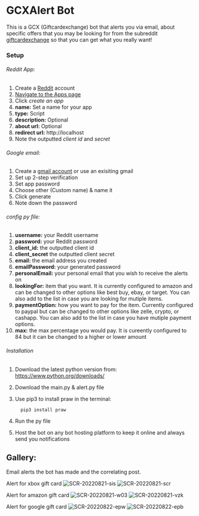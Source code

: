 # GCXAlert Bot
This is a GCX (Giftcardexchange) bot that alerts you via email, about specific offers that you may be looking for from the subreddit [giftcardexchange](https://www.reddit.com/r/giftcardexchange/new/) so that you can get what you really want!

### Setup
###### Reddit App:
1. Create a [Reddit](https://www.reddit.com) account
2. [Navigate to the Apps page ](https://www.reddit.com/prefs/apps/)
3. Click *create an app*
4. **name:** Set a name for your app
5. **type:** Script
6. **description:** Optional
7. **about url:** Optional
8. **redirect url:** http://localhost
9. Note the outputted *client id* and *secret*

###### Google email:
1. Create a [gmail account](https://accounts.google.com/signup) or use an exisiting gmail
2. Set up 2-step verification
3. Set app password 
4. Choose other (Custom name) & name it
5. Click generate
6. Note down the password

###### config py file:
1. **username:** your Reddit username
2. **password:** your Reddit password
3. **client_id:** the outputted client id
4. **client_secret** the outputted client secret
5. **email:** the email address you created 
6. **emailPassword:** your generated password
7. **personalEmail:** your personal email that you wish to receive the alerts on
8. **lookingFor:** item that you want. It is currently configured to amazon and can be changed to other options like best buy, ebay, or target. You can also add to the list in case you are looking for mutiple items.
9. **paymentOption:** how you want to pay for the item. Currently configured to paypal but can be changed to other options like zelle, crypto, or cashapp. You can also add to the list in case you have mutiple payment options. 
10. **max:** the max percentage you would pay. It is cureently configured to 84 but it can be changed to a higher or lower amount


######  Installation
1. Download the latest python version from: https://www.python.org/downloads/
2. Download the main.py & alert.py file
3. Use pip3 to install praw in the terminal:         
         
         pip3 install praw

4. Run the py file
5. Host the bot on any bot hosting platform to keep it online and always send you notifications

## Gallery:
Email alerts the bot has made and the correlating post.

Alert for xbox gift card
![SCR-20220821-sis](https://user-images.githubusercontent.com/84158176/185818934-b3b3b697-026f-40c6-bfb4-8e453b93b867.png)
![SCR-20220821-scr](https://user-images.githubusercontent.com/84158176/185818935-93f42312-e879-4e02-a21b-413d5da82ee9.png)

Alert for amazon gift card
![SCR-20220821-w03](https://user-images.githubusercontent.com/84158176/185830443-7ea6330a-0d4b-4f30-ba00-e203d9b81fa5.png)
![SCR-20220821-vzk](https://user-images.githubusercontent.com/84158176/185830444-e5726e63-ba1c-4b01-a2c4-0430d42ddf45.png)

Alert for google gift card
![SCR-20220822-epw](https://user-images.githubusercontent.com/84158176/185948019-d0a79a58-7275-4259-ae1d-70ef85e8dd08.png)
![SCR-20220822-epb](https://user-images.githubusercontent.com/84158176/185948021-ac2af6d2-4fd2-4d98-8d81-99ee7831597e.png)
